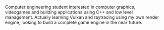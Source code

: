 Computer engineering student interested in computer graphics, videogames and building applications using C++ and low level management.
Actually learning Vulkan and raytracing using my own render engine, looking to build a complete game engine in the near future.
